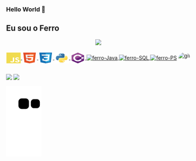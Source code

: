 ### Hello World 👋
## Eu sou o Ferro

<div align="center">
  <a href="https://github.com/ferropng">
  <img height="180em" src="https://github-readme-stats.vercel.app/api?username=ferropng&show_icons=true&theme=tokyonight&include_all_commits=true&count_private=true"/>
</div>
  <div style="display: inline_block"><br>
  <img align="center" alt="ferro-Js" height="30" width="40" src="https://raw.githubusercontent.com/devicons/devicon/master/icons/javascript/javascript-plain.svg">
  <img align="center" alt="ferro-HTML" height="30" width="40" src="https://raw.githubusercontent.com/devicons/devicon/master/icons/html5/html5-original.svg">
  <img align="center" alt="ferro-CSS" height="30" width="40" src="https://raw.githubusercontent.com/devicons/devicon/master/icons/css3/css3-original.svg">
  <img align="center" alt="ferro-Python" height="30" width="40" src="https://raw.githubusercontent.com/devicons/devicon/master/icons/python/python-original.svg">
  <img align="center" alt="ferro-Csharp" height="30" width="40" src="https://raw.githubusercontent.com/devicons/devicon/master/icons/csharp/csharp-original.svg">
  <img align="center" alt="ferro-Java" height="30" width="40" src="https://cdn.jsdelivr.net/gh/devicons/devicon/icons/java/java-plain.svg">
  <img align="center" alt="ferro-SQL" height="30" width="40" src="https://cdn.jsdelivr.net/gh/devicons/devicon/icons/mysql/mysql-original.svg">
  <img align="center" alt="ferro-PS" height="30" width="40" src="https://cdn.jsdelivr.net/gh/devicons/devicon/icons/photoshop/photoshop-plain.svg">
  <img align="right" alt="gif" height="150" style="border-radius:50px;" src="https://cdn.discordapp.com/attachments/512461106631933963/974077820483538994/Bleach_Ichigo_GIF_-_Bleach_Ichigo_Rukia_-_Discover__Share_GIFs.gif">
  </div>
  
  ## 
  
  <div> 
  <a href="https://www.instagram.com/ferro.png/" target="_blank"><img src="https://img.shields.io/badge/-Instagram-%23E4405F?style=for-the-badge&logo=instagram&logoColor=white" target="_blank"></a>
  <a href="https://www.linkedin.com/in/eduardo-ferro-b05680217/" target="_blank"><img src="https://img.shields.io/badge/-LinkedIn-%230077B5?style=for-the-badge&logo=linkedin&logoColor=white" target="_blank"></a> 
    
![Snake animation](https://github.com/ferropng/ferropng/blob/output/github-contribution-grid-snake.svg)
  </div>
 
